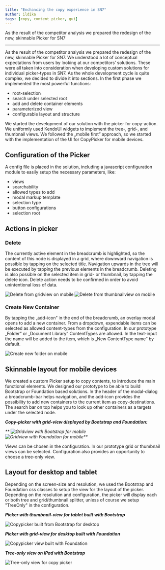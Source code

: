 ```yaml
---
title: "Enchancing the copy experience in SN7"
author: ildika
tags: [copy, content picker, gui]
---
```


As the result of the competitor analysis we prepared the redesign of the new, skinnable Picker for SN7

---

As the result of the competitor analysis we prepared the redesign of the new, skinnable Picker for SN7. We understood a lot of conceptual expectations from users by looking at our competitors’ solutions. These were all taken into consideration when developing custom solutions for individual picker-types in SN7. As the whole development cycle is quite complex, we decided to divide it into sections. In the first phase we implemented the most powerful functions:

-   root-selection
-   search under selected root
-   add and delete container elements
-   parameterized view
-   configurable layout and structure

We started the development of our solution with the picker for copy-action. We uniformly used KendoUI widgets to implement the tree-, grid-, and thumbnail views. We followed the &bdquo;mobile first” approach, so we started with the implementation of the UI for CopyPicker for mobile devices.

## Configuration of the Picker

A config file is placed in the solution, including a javascript configuration module to easily setup the necessary parameters, like:

-   views
-   searchability
-   allowed types to add
-   modal markup template
-   selection type
-   button configurations
-   selection root

## Actions in picker

### Delete

The currently active element in the breadcrumb is highlighted, so the content of this node is displayed in a grid, where downward navigation is possible by tapping on the selected title. Navigation upwards in the tree will be executed by tapping the previous elements in the breadcrumb. Deleting is also possible on the selected item in grid- or thumbnail, by tapping the delete icon. Delete action needs to be confirmed in order to avoid unintentional loss of data.

![Delete from gridview on mobile](http://download.sensenet.com/BlogPostImages/SN7CopyPicker/mobilegriddelete.png)  ![Delete from thumbnailview on mobile](http://download.sensenet.com/BlogPostImages/SN7CopyPicker/mobilethumbdelete.png)

### Create New Container

By tapping the &bdquo;add-icon” in the end of the breadcrumb, an overlay modal opens to add a new container. From a dropdown, expendable items can be selected as allowed content-types from the configuration. In our prototype &bdquo;Folder” or &bdquo;Document Library” ContentTypes are allowed. In the text-input the name will be added to the item, which is &bdquo;New ContentType name” by default.

![Create new folder on mobile](http://download.sensenet.com/BlogPostImages/SN7CopyPicker/mobilecreatenew.png)

## Skinnable layout for mobile devices

We created a custom Picker setup to copy contents, to introduce the main functional elements. We designed our prototype to be able to build Bootstrap or Foundation based solutions. 
In the header of the modal-dialog a breadcrumb-bar helps navigation, and the add-icon provides the possibility to add new containers to the current item as copy-destinations. The search bar on top helps you to look up other containers as a targets under the selected node.

_**Copy-picker with grid-view displayed by Bootstrap and Foundation:**_

_**  ![Gridview with Bootstrap for mobile](http://download.sensenet.com/BlogPostImages/SN7CopyPicker/mobilebootstrapgrid.png)  ![Gridview with Foundation for mobile](http://download.sensenet.com/BlogPostImages/SN7CopyPicker/mobilefoundationgrid.png)**_

Views can be chosen in the configuration. In our prototype grid or thumbnail views can be selected. Configuration also provides an opportunity to choose a tree-only view.

## Layout for desktop and tablet

Depending on the screen-size and resolution, we used the Bootstrap and Foundation css classes to setup the view for the layout of the picker. Depending on the resolution and configuration, the picker will display each or both tree and grid/thumbnail splitter, unless of course we setup "TreeOnly" in the configuration.

_**Picker with thumbnail-view for tablet built with Bootstrap**_

![Copypicker built from Bootstrap for desktop](http://download.sensenet.com/BlogPostImages/SN7CopyPicker/tabletbootstrapthumb.png)

_**Picker with grid-view for desktop built with Foundation**_

![Copypicker view built with Foundation](http://download.sensenet.com/BlogPostImages/SN7CopyPicker/tabletfoundationgrid.png)

_**Tree-only view on iPad with Bootstrap**_

![Tree-only view for copy picker](http://download.sensenet.com/BlogPostImages/SN7CopyPicker/tabletbootstraptree.png)

